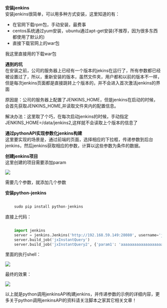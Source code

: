 **安装jenkins**  
安装jenkins很简单，可以用多种方式安装，这里知道的有：

  * 在官网下载rpm包，手动安装，最费事 
  * centos系统通过yum安装，ubuntu通过apt-get安装(不推荐，因为很多东西都使用了默认的) 
  * 直接下载官网上的war包 

我这里直接用的下载war包

**遇到的坑**  
在安装之前，公司的服务器上已经有一个版本的jekins在运行了，所有参数都已经被设置过了，所以，重新安装的版本，虽然文件夹，用户都和以前的版本不一样，但是每次jenkins页面都是直接跳转上个版本的，并不会进入首次激活jenkins的界面

原因是：公司的服务器上配置了JENKINS_HOME，但是jenkins在启动的时候，会首先获取JENKINS_HOME,并读取文件夹内的配置信息。

解决办法：这里取了个巧，在每次启动jenkins的时候，手动指定JENKINS_HOME=/data/jenkins2,这样就不会读取上个版本的信息了

**通过pythonAPI实现参数化jenkins构建**  
这里要实现的场景是，通过前端的页面，选择相应的下拉框，传递参数到后台jenkins，然后jenkins获取相应的参数，计算以这些参数为条件的数据。

**创建jenkins项目**  
这里创建的项目需要添加param

![](https://img.jbzj.com/file_images/article/202012/202012995612616.png?202011995619)

需要几个参数，就添加几个参数

**安装python-jenkins**

```python

    sudo pip install python-jenkins
```

直接上代码：

```python

    import jenkins
    server = jenkins.Jenkins('http://192.168.59.149:28080', username='jenkins', password='jenkins@!23')
    server.build_job('jxInstantQuery')
    server.build_job('jxInstantQuery2', {'param1': 'aaaaaaaaaaaaaaaaaaaaaaaaaaaaaaa', 'param2': 'bbbbbbbbbbbbbbbbbbbbbbbbbbbbbbb'})
```

里面的执行shell：

![](https://img.jbzj.com/file_images/article/202012/202012995714554.png?202011995722)

最终的效果：

![](https://img.jbzj.com/file_images/article/202012/202012995740080.png?202011995749)

以上就是python调用jenkinsAPI构建jenkins，并传递参数的示例的详细内容，更多关于python调用jenkinsAPI的资料请关注脚本之家其它相关文章！

